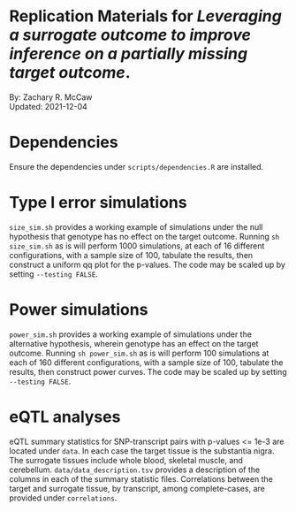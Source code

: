 # Replication Materials for *Leveraging a surrogate outcome to improve inference on a partially missing target outcome*.
By: Zachary R. McCaw <br>
Updated: 2021-12-04


# Dependencies

Ensure the dependencies under `scripts/dependencies.R` are installed.


# Type I error simulations

`size_sim.sh` provides a working example of simulations under the null hypothesis that genotype has no effect on the target outcome. Running `sh size_sim.sh` as is will perform 1000 simulations, at each of 16 different configurations, with a sample size of 100, tabulate the results, then construct a uniform qq plot for the p-values. The code may be scaled up by setting `--testing FALSE`. 


# Power simulations
`power_sim.sh` provides a working example of simulations under the alternative hypothesis, wherein genotype has an effect on the target outcome. Running `sh power_sim.sh` as is will perform 100 simulations at each of 160 different configurations, with a sample size of 100, tabulate the results, then construct power curves. The code may be scaled up by setting `--testing FALSE`. 


# eQTL analyses

eQTL summary statistics for SNP-transcript pairs with p-values <= 1e-3 are located under `data`. In each case the target tissue is the substantia nigra. The surrogate tissues include whole blood, skeletal muscle, and cerebellum. `data/data_description.tsv` provides a description of the columns in each of the summary statistic files. Correlations between the target and surrogate tissue, by transcript, among complete-cases, are provided under `correlations`.